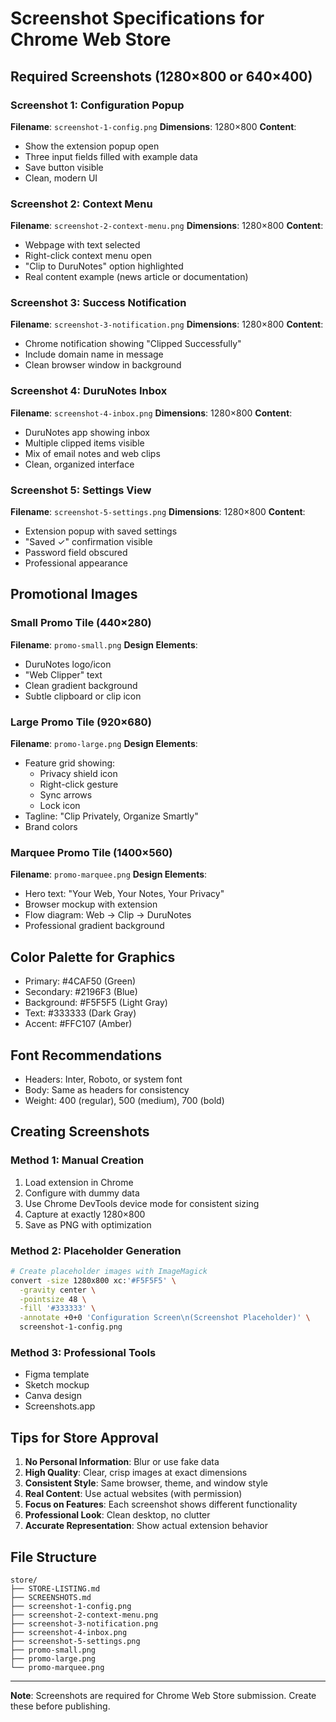 # Screenshot Specifications for Chrome Web Store

## Required Screenshots (1280×800 or 640×400)

### Screenshot 1: Configuration Popup
**Filename**: `screenshot-1-config.png`
**Dimensions**: 1280×800
**Content**:
- Show the extension popup open
- Three input fields filled with example data
- Save button visible
- Clean, modern UI

### Screenshot 2: Context Menu
**Filename**: `screenshot-2-context-menu.png`
**Dimensions**: 1280×800
**Content**:
- Webpage with text selected
- Right-click context menu open
- "Clip to DuruNotes" option highlighted
- Real content example (news article or documentation)

### Screenshot 3: Success Notification
**Filename**: `screenshot-3-notification.png`
**Dimensions**: 1280×800
**Content**:
- Chrome notification showing "Clipped Successfully"
- Include domain name in message
- Clean browser window in background

### Screenshot 4: DuruNotes Inbox
**Filename**: `screenshot-4-inbox.png`
**Dimensions**: 1280×800
**Content**:
- DuruNotes app showing inbox
- Multiple clipped items visible
- Mix of email notes and web clips
- Clean, organized interface

### Screenshot 5: Settings View
**Filename**: `screenshot-5-settings.png`
**Dimensions**: 1280×800
**Content**:
- Extension popup with saved settings
- "Saved ✓" confirmation visible
- Password field obscured
- Professional appearance

## Promotional Images

### Small Promo Tile (440×280)
**Filename**: `promo-small.png`
**Design Elements**:
- DuruNotes logo/icon
- "Web Clipper" text
- Clean gradient background
- Subtle clipboard or clip icon

### Large Promo Tile (920×680)
**Filename**: `promo-large.png`
**Design Elements**:
- Feature grid showing:
  - Privacy shield icon
  - Right-click gesture
  - Sync arrows
  - Lock icon
- Tagline: "Clip Privately, Organize Smartly"
- Brand colors

### Marquee Promo Tile (1400×560)
**Filename**: `promo-marquee.png`
**Design Elements**:
- Hero text: "Your Web, Your Notes, Your Privacy"
- Browser mockup with extension
- Flow diagram: Web → Clip → DuruNotes
- Professional gradient background

## Color Palette for Graphics

- Primary: #4CAF50 (Green)
- Secondary: #2196F3 (Blue)
- Background: #F5F5F5 (Light Gray)
- Text: #333333 (Dark Gray)
- Accent: #FFC107 (Amber)

## Font Recommendations

- Headers: Inter, Roboto, or system font
- Body: Same as headers for consistency
- Weight: 400 (regular), 500 (medium), 700 (bold)

## Creating Screenshots

### Method 1: Manual Creation
1. Load extension in Chrome
2. Configure with dummy data
3. Use Chrome DevTools device mode for consistent sizing
4. Capture at exactly 1280×800
5. Save as PNG with optimization

### Method 2: Placeholder Generation
```bash
# Create placeholder images with ImageMagick
convert -size 1280x800 xc:'#F5F5F5' \
  -gravity center \
  -pointsize 48 \
  -fill '#333333' \
  -annotate +0+0 'Configuration Screen\n(Screenshot Placeholder)' \
  screenshot-1-config.png
```

### Method 3: Professional Tools
- Figma template
- Sketch mockup
- Canva design
- Screenshots.app

## Tips for Store Approval

1. **No Personal Information**: Blur or use fake data
2. **High Quality**: Clear, crisp images at exact dimensions
3. **Consistent Style**: Same browser, theme, and window style
4. **Real Content**: Use actual websites (with permission)
5. **Focus on Features**: Each screenshot shows different functionality
6. **Professional Look**: Clean desktop, no clutter
7. **Accurate Representation**: Show actual extension behavior

## File Structure
```
store/
├── STORE-LISTING.md
├── SCREENSHOTS.md
├── screenshot-1-config.png
├── screenshot-2-context-menu.png
├── screenshot-3-notification.png
├── screenshot-4-inbox.png
├── screenshot-5-settings.png
├── promo-small.png
├── promo-large.png
└── promo-marquee.png
```

---

**Note**: Screenshots are required for Chrome Web Store submission. Create these before publishing.
